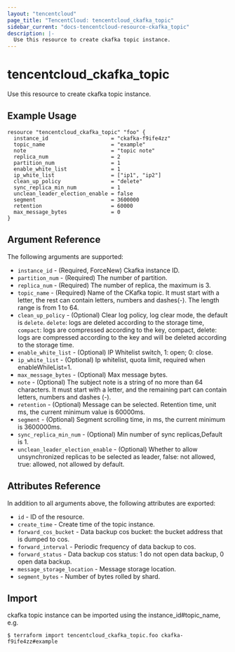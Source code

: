 ```yaml
---
layout: "tencentcloud"
page_title: "TencentCloud: tencentcloud_ckafka_topic"
sidebar_current: "docs-tencentcloud-resource-ckafka_topic"
description: |-
  Use this resource to create ckafka topic instance.
---
```


# tencentcloud_ckafka_topic

Use this resource to create ckafka topic instance.

## Example Usage

```hcl
resource "tencentcloud_ckafka_topic" "foo" {
  instance_id                    = "ckafka-f9ife4zz"
  topic_name                     = "example"
  note                           = "topic note"
  replica_num                    = 2
  partition_num                  = 1
  enable_white_list              = 1
  ip_white_list                  = ["ip1", "ip2"]
  clean_up_policy                = "delete"
  sync_replica_min_num           = 1
  unclean_leader_election_enable = false
  segment                        = 3600000
  retention                      = 60000
  max_message_bytes              = 0
}
```

## Argument Reference

The following arguments are supported:

* `instance_id` - (Required, ForceNew) Ckafka instance ID.
* `partition_num` - (Required) The number of partition.
* `replica_num` - (Required) The number of replica, the maximum is 3.
* `topic_name` - (Required) Name of the CKafka topic. It must start with a letter, the rest can contain letters, numbers and dashes(-). The length range is from 1 to 64.
* `clean_up_policy` - (Optional) Clear log policy, log clear mode, the default is `delete`. `delete`: logs are deleted according to the storage time, `compact`: logs are compressed according to the key, compact, delete: logs are compressed according to the key and will be deleted according to the storage time.
* `enable_white_list` - (Optional) IP Whitelist switch, 1: open; 0: close.
* `ip_white_list` - (Optional) Ip whitelist, quota limit, required when enableWhileList=1.
* `max_message_bytes` - (Optional) Max message bytes.
* `note` - (Optional) The subject note is a string of no more than 64 characters. It must start with a letter, and the remaining part can contain letters, numbers and dashes (-).
* `retention` - (Optional) Message can be selected. Retention time, unit ms, the current minimum value is 60000ms.
* `segment` - (Optional) Segment scrolling time, in ms, the current minimum is 3600000ms.
* `sync_replica_min_num` - (Optional) Min number of sync replicas,Default is 1.
* `unclean_leader_election_enable` - (Optional) Whether to allow unsynchronized replicas to be selected as leader, false: not allowed, true: allowed, not allowed by default.

## Attributes Reference

In addition to all arguments above, the following attributes are exported:

* `id` - ID of the resource.
* `create_time` - Create time of the topic instance.
* `forward_cos_bucket` - Data backup cos bucket: the bucket address that is dumped to cos.
* `forward_interval` - Periodic frequency of data backup to cos.
* `forward_status` - Data backup cos status: 1 do not open data backup, 0 open data backup.
* `message_storage_location` - Message storage location.
* `segment_bytes` - Number of bytes rolled by shard.


## Import

ckafka topic instance can be imported using the instance_id#topic_name, e.g.

```
$ terraform import tencentcloud_ckafka_topic.foo ckafka-f9ife4zz#example
```

